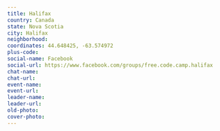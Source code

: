 ```yaml
---
title: Halifax
country: Canada
state: Nova Scotia
city: Halifax
neighborhood: 
coordinates: 44.648425, -63.574972
plus-code:
social-name: Facebook
social-url: https://www.facebook.com/groups/free.code.camp.halifax
chat-name:
chat-url:
event-name:
event-url:
leader-name:
leader-url:
old-photo: 
cover-photo:
---
```

